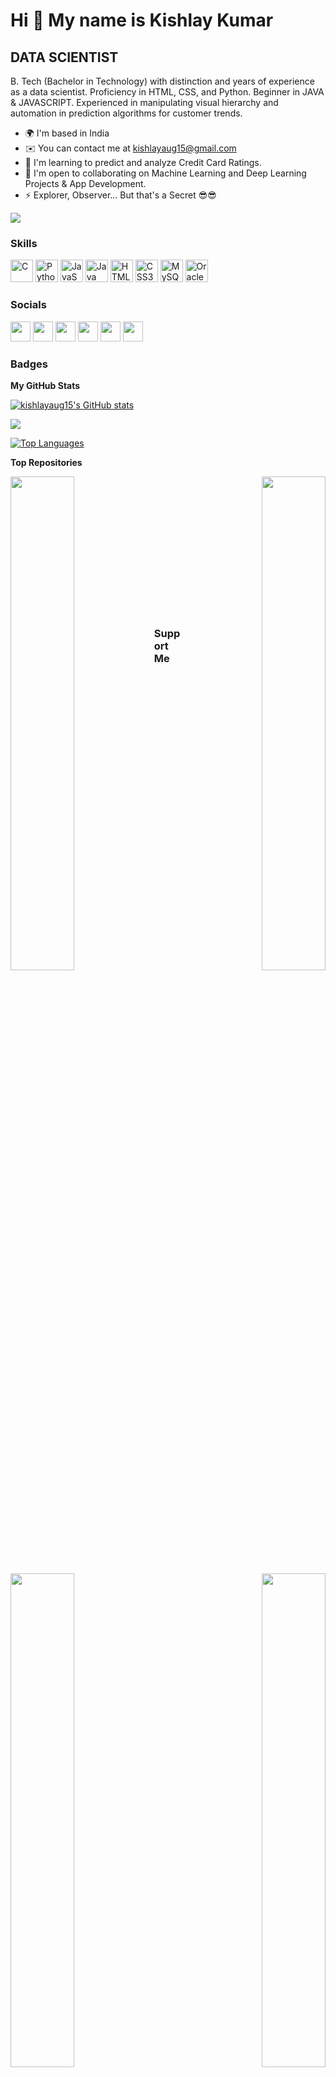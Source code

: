 Hi 👋 My name is Kishlay Kumar
==============================

DATA SCIENTIST
--------------

B. Tech (Bachelor in Technology) with distinction and years of experience as a data scientist. Proficiency in HTML, CSS, and Python. Beginner in JAVA & JAVASCRIPT. Experienced in manipulating visual hierarchy and automation in prediction algorithms for customer trends.

* 🌍  I'm based in India
* ✉️  You can contact me at [kishlayaug15@gmail.com](mailto:kishlayaug15@gmail.com)
* 🧠  I'm learning to predict and analyze Credit Card Ratings.
* 🤝  I'm open to collaborating on Machine Learning and Deep Learning Projects & App Development.
* ⚡  Explorer, Observer... But that's a Secret 😎😎

<a href="https://www.github.com/kishlayaug15" target="_blank" rel="noreferrer"><img
src="https://img.shields.io/github/followers/kishlayaug15?logo=github&style=for-the-badge&color=facc15&labelColor=22272e" /></a>
### Skills

<p align="left">
<a href="https://docs.microsoft.com/en-us/cpp/?view=msvc-170" target="_blank" rel="noreferrer"><img src="https://raw.githubusercontent.com/danielcranney/readme-generator/main/public/icons/skills/c-colored.svg" width="36" height="36" alt="C" /></a>
<a href="https://www.python.org/" target="_blank" rel="noreferrer"><img src="https://raw.githubusercontent.com/danielcranney/readme-generator/main/public/icons/skills/python-colored.svg" width="36" height="36" alt="Python" /></a>
<a href="https://developer.mozilla.org/en-US/docs/Web/JavaScript" target="_blank" rel="noreferrer"><img src="https://raw.githubusercontent.com/danielcranney/readme-generator/main/public/icons/skills/javascript-colored.svg" width="36" height="36" alt="JavaScript" /></a>
<a href="https://www.oracle.com/java/" target="_blank" rel="noreferrer"><img src="https://raw.githubusercontent.com/danielcranney/readme-generator/main/public/icons/skills/java-colored.svg" width="36" height="36" alt="Java" /></a>
<a href="https://developer.mozilla.org/en-US/docs/Glossary/HTML5" target="_blank" rel="noreferrer"><img src="https://raw.githubusercontent.com/danielcranney/readme-generator/main/public/icons/skills/html5-colored.svg" width="36" height="36" alt="HTML5" /></a>
<a href="https://www.w3.org/TR/CSS/#css" target="_blank" rel="noreferrer"><img src="https://raw.githubusercontent.com/danielcranney/readme-generator/main/public/icons/skills/css3-colored.svg" width="36" height="36" alt="CSS3" /></a>
<a href="https://www.mysql.com/" target="_blank" rel="noreferrer"><img src="https://raw.githubusercontent.com/danielcranney/readme-generator/main/public/icons/skills/mysql-colored.svg" width="36" height="36" alt="MySQL" /></a>
<a href="https://www.oracle.com/uk/index.html" target="_blank" rel="noreferrer"><img src="https://raw.githubusercontent.com/danielcranney/readme-generator/main/public/icons/skills/oracle-colored.svg" width="36" height="36" alt="Oracle" /></a>
</p>

### Socials

<p align="left"> <a href="https://discord.com/users/kishlay#0658" target="_blank" rel="noreferrer"><img src="https://raw.githubusercontent.com/danielcranney/readme-generator/main/public/icons/socials/discord.svg" width="32" height="32" /></a> <a href="https://www.github.com/kishlayaug15" target="_blank" rel="noreferrer"><img src="https://raw.githubusercontent.com/danielcranney/readme-generator/main/public/icons/socials/github.svg" width="32" height="32" /></a> <a href="http://www.instagram.com/analytical_world" target="_blank" rel="noreferrer"><img src="https://raw.githubusercontent.com/danielcranney/readme-generator/main/public/icons/socials/instagram.svg" width="32" height="32" /></a> <a href="https://www.linkedin.com/in/-kishlaykumar-" target="_blank" rel="noreferrer"><img src="https://raw.githubusercontent.com/danielcranney/readme-generator/main/public/icons/socials/linkedin.svg" width="32" height="32" /></a> <a href="http://www.medium.com/@kishlayaug15" target="_blank" rel="noreferrer"><img src="https://raw.githubusercontent.com/danielcranney/readme-generator/main/public/icons/socials/medium.svg" width="32" height="32" /></a> <a href="https://www.twitter.com/Kishlay___kumar" target="_blank" rel="noreferrer"><img src="https://raw.githubusercontent.com/danielcranney/readme-generator/main/public/icons/socials/twitter.svg" width="32" height="32" /></a></p>

### Badges

<b>My GitHub Stats</b>

<a href="http://www.github.com/kishlayaug15"><img src="https://github-readme-stats.vercel.app/api?username=kishlayaug15&show_icons=true&hide=&count_private=true&title_color=3382ed&text_color=ef4444&icon_color=facc15&bg_color=22272e&hide_border=true&show_icons=true" alt="kishlayaug15's GitHub stats" /></a>

<a href="http://www.github.com/kishlayaug15"><img src="https://github-readme-streak-stats.herokuapp.com/?user=kishlayaug15&stroke=ef4444&background=22272e&ring=3382ed&fire=3382ed&currStreakNum=ef4444&currStreakLabel=3382ed&sideNums=ef4444&sideLabels=ef4444&dates=ef4444&hide_border=true" /></a>

<a href="https://github.com/kishlayaug15" align="left"><img src="https://github-readme-stats.vercel.app/api/top-langs/?username=kishlayaug15&langs_count=10&title_color=3382ed&text_color=ef4444&icon_color=facc15&bg_color=22272e&hide_border=true&locale=en&custom_title=Top%20%Languages" alt="Top Languages" /></a>

<b>Top Repositories</b>

<div width="100%" align="center"><a href="https://github.com/kishlayaug15/SVM-Digit-Recognizer" align="left"><img align="left" width="45%" src="https://github-readme-stats.vercel.app/api/pin/?username=kishlayaug15&repo=SVM-Digit-Recognizer&title_color=3382ed&text_color=ef4444&icon_color=facc15&bg_color=22272e&hide_border=true&locale=en" /></a><a href="https://github.com/kishlayaug15/Data-Analysis-Zero-to-Pandas" align="right"><img align="right" width="45%" src="https://github-readme-stats.vercel.app/api/pin/?username=kishlayaug15&repo=Data-Analysis-Zero-to-Pandas&title_color=3382ed&text_color=ef4444&icon_color=facc15&bg_color=22272e&hide_border=true&locale=en" /></a></div>

<br /><br /><br /><br /><br /><br />

<div width="100%" align="center"><a href="https://github.com/kishlayaug15/The-Sparks-Foundation" align="left"><img align="left" width="45%" src="https://github-readme-stats.vercel.app/api/pin/?username=kishlayaug15&repo=The-Sparks-Foundation&title_color=3382ed&text_color=ef4444&icon_color=facc15&bg_color=22272e&hide_border=true&locale=en" /></a><a href="https://github.com/kishlayaug15/Neural-Networks" align="right"><img align="right" width="45%" src="https://github-readme-stats.vercel.app/api/pin/?username=kishlayaug15&repo=Neural-Networks&title_color=3382ed&text_color=ef4444&icon_color=facc15&bg_color=22272e&hide_border=true&locale=en" /></a></div>


<br /><br /><br /><br /><br /><br />
### Support Me <br />

<a href="https://www.buymeacoffee.com/kishlay"><img src="https://cdn.buymeacoffee.com/buttons/v2/default-yellow.png" width="200" /></a>
